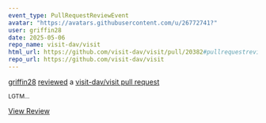 ```yaml
---
event_type: PullRequestReviewEvent
avatar: "https://avatars.githubusercontent.com/u/26772741?"
user: griffin28
date: 2025-05-06
repo_name: visit-dav/visit
html_url: https://github.com/visit-dav/visit/pull/20382#pullrequestreview-2819858866
repo_url: https://github.com/visit-dav/visit
---
```


<a href='https://github.com/griffin28' target='_blank'>griffin28</a> <a href='https://github.com/visit-dav/visit/pull/20382#pullrequestreview-2819858866' target='_blank'>reviewed</a> a <a href='https://github.com/visit-dav/visit/pull/20382' target='_blank'>visit-dav/visit pull request</a>

<small>LGTM...</small>

<a href='https://github.com/visit-dav/visit/pull/20382#pullrequestreview-2819858866' target='_blank'>View Review</a>